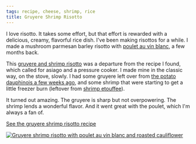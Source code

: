 ```yaml
---
tags: recipe, cheese, shrimp, rice
title: Gruyere Shrimp Risotto
---
```


I love risotto. It takes some effort, but that effort is rewarded with
a delicious, creamy, flavorful rice dish. I've been making risottos for
a while. I made a mushroom parmesan barley risotto with [poulet au vin
blanc](/blog/2016/02/24/poulet-au-vin-blanc/), a few months back.

This [gruyere and shrimp risotto](/recipe/gruyere-shrimp-risotto/) was
a departure from the recipe I found, which called for asiago and
a pressure cooker. I made mine in the classic way, on the stove, slowly.
I had some gruyere left over from [the potato dauphinois a few weeks
ago](/blog/2016/05/25/potato-dauphinois/), and some shrimp that were
starting to get a little freezer burn (leftover from [shrimp
etouffee](/blog/2016/05/25/potato-dauphinois/)).

It turned out amazing. The gruyere is sharp but not overpowering. The
shrimp lends a wonderful flavor. And it went great with the poulet,
which I'm always a fan of.

[See the gruyere shrimp risotto recipe](/recipe/gruyere-shrimp-risotto/)

[![Gruyere shrimp risotto with poulet au vin blanc and roasted
cauliflower](/recipe/gruyere-shrimp-risotto/title.jpg)](/recipe/gruyere-shrimp-risotto/)
